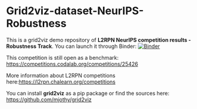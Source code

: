 # Grid2viz-dataset-NeurIPS-Robustness
This is a grid2viz demo repository of **L2RPN NeurIPS competition results - Robustness Track**.
You can launch it through Binder: [![Binder](https://mybinder.org/badge_logo.svg)](https://mybinder.org/v2/gh/marota/Grid2viz-dataset-NeurIPS-Robustness/HEAD)

This competition is still open as a benchmark: https://competitions.codalab.org/competitions/25426

More information about L2RPN competitions here:https://l2rpn.chalearn.org/competitions

You can install **grid2viz** as a pip package or find the sources here: https://github.com/mjothy/grid2viz

